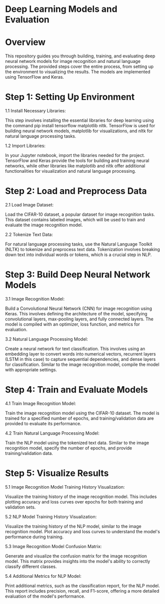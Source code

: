 # Deep Learning Models and Evaluation


# Overview

This repository guides you through building, training, and evaluating deep neural network models for image recognition and natural language processing. The provided steps cover the entire process, from setting up the environment to visualizing the results. The models are implemented using TensorFlow and Keras.


# Step 1: Setting Up Environment
1.1 Install Necessary Libraries:

This step involves installing the essential libraries for deep learning using the command pip install tensorflow matplotlib nltk. TensorFlow is used for building neural network models, matplotlib for visualizations, and nltk for natural language processing tasks.

1.2 Import Libraries:

In your Jupyter notebook, import the libraries needed for the project. TensorFlow and Keras provide the tools for building and training neural networks, while other libraries like matplotlib and nltk offer additional functionalities for visualization and natural language processing.


# Step 2: Load and Preprocess Data
2.1 Load Image Dataset:

Load the CIFAR-10 dataset, a popular dataset for image recognition tasks. This dataset contains labeled images, which will be used to train and evaluate the image recognition model.

2.2 Tokenize Text Data:

For natural language processing tasks, use the Natural Language Toolkit (NLTK) to tokenize and preprocess text data. Tokenization involves breaking down text into individual words or tokens, which is a crucial step in NLP.


# Step 3: Build Deep Neural Network Models
3.1 Image Recognition Model:

Build a Convolutional Neural Network (CNN) for image recognition using Keras. This involves defining the architecture of the model, specifying convolutional layers, max-pooling layers, and fully connected layers. The model is compiled with an optimizer, loss function, and metrics for evaluation.

3.2 Natural Language Processing Model:

Create a neural network for text classification. This involves using an embedding layer to convert words into numerical vectors, recurrent layers (LSTM in this case) to capture sequential dependencies, and dense layers for classification. Similar to the image recognition model, compile the model with appropriate settings.


# Step 4: Train and Evaluate Models
4.1 Train Image Recognition Model:

Train the image recognition model using the CIFAR-10 dataset. The model is trained for a specified number of epochs, and training/validation data are provided to evaluate its performance.

4.2 Train Natural Language Processing Model:

Train the NLP model using the tokenized text data. Similar to the image recognition model, specify the number of epochs, and provide training/validation data.


# Step 5: Visualize Results

5.1 Image Recognition Model Training History Visualization:

Visualize the training history of the image recognition model. This includes plotting accuracy and loss curves over epochs for both training and validation sets.

5.2 NLP Model Training History Visualization:

Visualize the training history of the NLP model, similar to the image recognition model. Plot accuracy and loss curves to understand the model's performance during training.

5.3 Image Recognition Model Confusion Matrix:

Generate and visualize the confusion matrix for the image recognition model. This matrix provides insights into the model's ability to correctly classify different classes.

5.4 Additional Metrics for NLP Model:

Print additional metrics, such as the classification report, for the NLP model. This report includes precision, recall, and F1-score, offering a more detailed evaluation of the model's performance.
